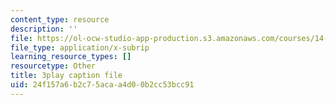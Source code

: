 ```yaml
---
content_type: resource
description: ''
file: https://ol-ocw-studio-app-production.s3.amazonaws.com/courses/14-01-principles-of-microeconomics-fall-2018/24f157a6b2c75acaa4d00b2cc53bcc91_osaVeUBA0Qk.vtt
file_type: application/x-subrip
learning_resource_types: []
resourcetype: Other
title: 3play caption file
uid: 24f157a6-b2c7-5aca-a4d0-0b2cc53bcc91
---
```

